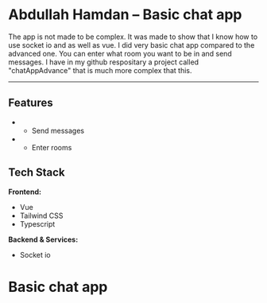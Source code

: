 # Abdullah Hamdan – Basic chat app

The app is not made to be complex. It was made to show that I know how to use socket io and as well as vue. I did very basic chat app compared to the advanced one. You can enter what room you want to be in and send messages. I have in my github respositary a project called "chatAppAdvance" that is much more complex that this.

---

## Features

- - Send messages

- - Enter rooms

## Tech Stack

**Frontend:**

- Vue
- Tailwind CSS
- Typescript

**Backend & Services:**

- Socket io

# Basic chat app
